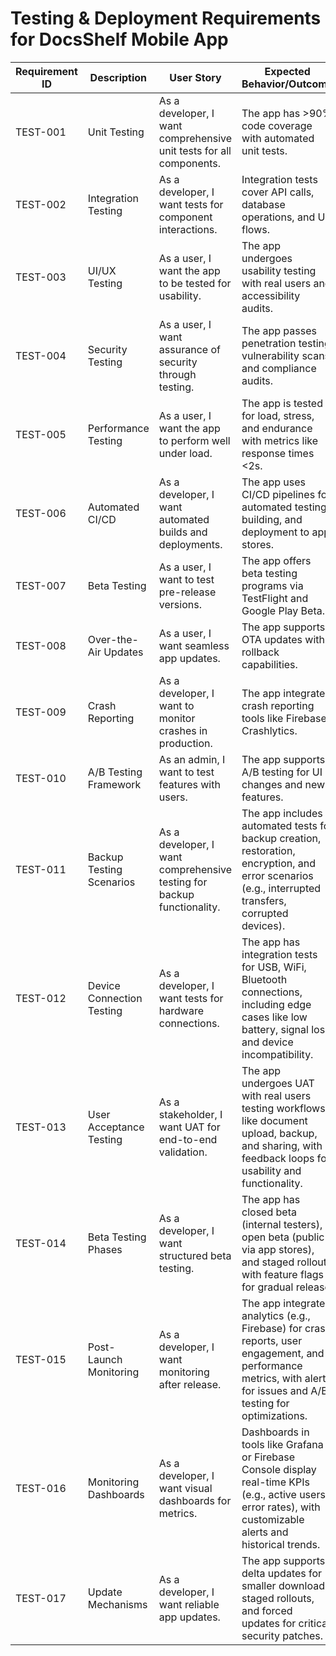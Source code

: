 # Testing & Deployment Requirements for DocsShelf Mobile App

| Requirement ID | Description               | User Story                                                             | Expected Behavior/Outcome                                                                                                                                            |
| -------------- | ------------------------- | ---------------------------------------------------------------------- | -------------------------------------------------------------------------------------------------------------------------------------------------------------------- |
| TEST-001       | Unit Testing              | As a developer, I want comprehensive unit tests for all components.    | The app has >90% code coverage with automated unit tests.                                                                                                            |
| TEST-002       | Integration Testing       | As a developer, I want tests for component interactions.               | Integration tests cover API calls, database operations, and UI flows.                                                                                                |
| TEST-003       | UI/UX Testing             | As a user, I want the app to be tested for usability.                  | The app undergoes usability testing with real users and accessibility audits.                                                                                        |
| TEST-004       | Security Testing          | As a user, I want assurance of security through testing.               | The app passes penetration testing, vulnerability scans, and compliance audits.                                                                                      |
| TEST-005       | Performance Testing       | As a user, I want the app to perform well under load.                  | The app is tested for load, stress, and endurance with metrics like response times <2s.                                                                              |
| TEST-006       | Automated CI/CD           | As a developer, I want automated builds and deployments.               | The app uses CI/CD pipelines for automated testing, building, and deployment to app stores.                                                                          |
| TEST-007       | Beta Testing              | As a user, I want to test pre-release versions.                        | The app offers beta testing programs via TestFlight and Google Play Beta.                                                                                            |
| TEST-008       | Over-the-Air Updates      | As a user, I want seamless app updates.                                | The app supports OTA updates with rollback capabilities.                                                                                                             |
| TEST-009       | Crash Reporting           | As a developer, I want to monitor crashes in production.               | The app integrates crash reporting tools like Firebase Crashlytics.                                                                                                  |
| TEST-010       | A/B Testing Framework     | As an admin, I want to test features with users.                       | The app supports A/B testing for UI changes and new features.                                                                                                        |
| TEST-011       | Backup Testing Scenarios  | As a developer, I want comprehensive testing for backup functionality. | The app includes automated tests for backup creation, restoration, encryption, and error scenarios (e.g., interrupted transfers, corrupted devices).                 |
| TEST-012       | Device Connection Testing | As a developer, I want tests for hardware connections.                 | The app has integration tests for USB, WiFi, Bluetooth connections, including edge cases like low battery, signal loss, and device incompatibility.                  |
| TEST-013       | User Acceptance Testing   | As a stakeholder, I want UAT for end-to-end validation.                | The app undergoes UAT with real users testing workflows like document upload, backup, and sharing, with feedback loops for usability and functionality.              |
| TEST-014       | Beta Testing Phases       | As a developer, I want structured beta testing.                        | The app has closed beta (internal testers), open beta (public via app stores), and staged rollout with feature flags for gradual release.                            |
| TEST-015       | Post-Launch Monitoring    | As a developer, I want monitoring after release.                       | The app integrates analytics (e.g., Firebase) for crash reports, user engagement, and performance metrics, with alerts for issues and A/B testing for optimizations. |
| TEST-016       | Monitoring Dashboards     | As a developer, I want visual dashboards for metrics.                  | Dashboards in tools like Grafana or Firebase Console display real-time KPIs (e.g., active users, error rates), with customizable alerts and historical trends.       |
| TEST-017       | Update Mechanisms         | As a developer, I want reliable app updates.                           | The app supports delta updates for smaller downloads, staged rollouts, and forced updates for critical security patches.                                             |
